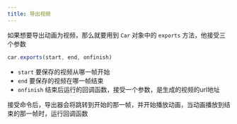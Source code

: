 ```yaml
---
title: 导出视频
---
```

如果想要导出动画为视频，那么就要用到 `Car` 对象中的 `exports` 方法，他接受三个参数

```javascript
car.exports(start, end, onfinish)
```
- `start` 要保存的视频从哪一帧开始
- `end` 要保存的视频在哪一帧结束
- `onfinish` 结束后运行的回调函数，接受一个参数，是生成的视频的url地址

接受命令后，导出器会将跳转到开始的那一帧，并开始播放动画，当动画播放到结束的那一帧时，运行回调函数